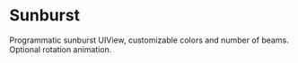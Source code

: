 Sunburst
========

Programmatic sunburst UIView, customizable colors and number of beams. Optional rotation animation.
